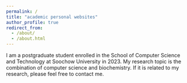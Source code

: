 ```yaml
---
permalink: /
title: "academic personal websites"
author_profile: true
redirect_from: 
  - /about/
  - /about.html
---
```


I am a postgraduate student enrolled in the School of Computer Science and Technology at Soochow University in 2023. My research topic is the combination of computer science and biochemistry. If it is related to my research, please feel free to contact me.
